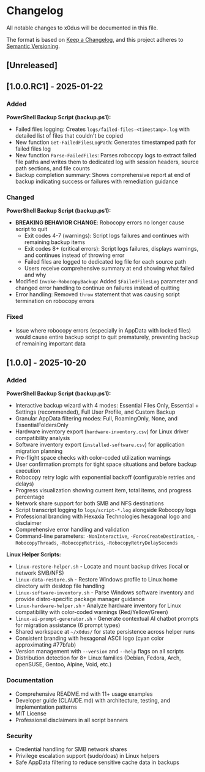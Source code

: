 # Changelog

All notable changes to x0dus will be documented in this file.

The format is based on [Keep a Changelog](https://keepachangelog.com/en/1.0.0/),
and this project adheres to [Semantic Versioning](https://semver.org/spec/v2.0.0.html).

## [Unreleased]

## [1.0.0.RC1] - 2025-01-22

### Added

**PowerShell Backup Script (backup.ps1):**
- Failed files logging: Creates `logs/failed-files-<timestamp>.log` with detailed list of files that couldn't be copied
- New function `Get-FailedFilesLogPath`: Generates timestamped path for failed files log
- New function `Parse-FailedFiles`: Parses robocopy logs to extract failed file paths and writes them to dedicated log with session headers, source path sections, and file counts
- Backup completion summary: Shows comprehensive report at end of backup indicating success or failures with remediation guidance

### Changed

**PowerShell Backup Script (backup.ps1):**
- **BREAKING BEHAVIOR CHANGE**: Robocopy errors no longer cause script to quit
  - Exit codes 4-7 (warnings): Script logs failures and continues with remaining backup items
  - Exit codes 8+ (critical errors): Script logs failures, displays warnings, and continues instead of throwing error
  - Failed files are logged to dedicated log file for each source path
  - Users receive comprehensive summary at end showing what failed and why
- Modified `Invoke-RobocopyBackup`: Added `$FailedFilesLog` parameter and changed error handling to continue on failures instead of quitting
- Error handling: Removed `throw` statement that was causing script termination on robocopy errors

### Fixed

- Issue where robocopy errors (especially in AppData with locked files) would cause entire backup script to quit prematurely, preventing backup of remaining important data

## [1.0.0] - 2025-10-20

### Added

**PowerShell Backup Script (backup.ps1):**
- Interactive backup wizard with 4 modes: Essential Files Only, Essential + Settings (recommended), Full User Profile, and Custom Backup
- Granular AppData filtering modes: Full, RoamingOnly, None, and EssentialFoldersOnly
- Hardware inventory export (`hardware-inventory.csv`) for Linux driver compatibility analysis
- Software inventory export (`installed-software.csv`) for application migration planning
- Pre-flight space checks with color-coded utilization warnings
- User confirmation prompts for tight space situations and before backup execution
- Robocopy retry logic with exponential backoff (configurable retries and delays)
- Progress visualization showing current item, total items, and progress percentage
- Network share support for both SMB and NFS destinations
- Script transcript logging to `logs/script-*.log` alongside Robocopy logs
- Professional branding with Hexaxia Technologies hexagonal logo and disclaimer
- Comprehensive error handling and validation
- Command-line parameters: `-NonInteractive`, `-ForceCreateDestination`, `-RobocopyThreads`, `-RobocopyRetries`, `-RobocopyRetryDelaySeconds`

**Linux Helper Scripts:**
- `linux-restore-helper.sh` - Locate and mount backup drives (local or network SMB/NFS)
- `linux-data-restore.sh` - Restore Windows profile to Linux home directory with desktop file handling
- `linux-software-inventory.sh` - Parse Windows software inventory and provide distro-specific package manager guidance
- `linux-hardware-helper.sh` - Analyze hardware inventory for Linux compatibility with color-coded warnings (Red/Yellow/Green)
- `linux-ai-prompt-generator.sh` - Generate contextual AI chatbot prompts for migration assistance (6 prompt types)
- Shared workspace at `~/x0dus/` for state persistence across helper runs
- Consistent branding with hexagonal ASCII logo (cyan color approximating #77bfab)
- Version management with `--version` and `--help` flags on all scripts
- Distribution detection for 8+ Linux families (Debian, Fedora, Arch, openSUSE, Gentoo, Alpine, Void, etc.)

### Documentation
- Comprehensive README.md with 11+ usage examples
- Developer guide (CLAUDE.md) with architecture, testing, and implementation patterns
- MIT License
- Professional disclaimers in all script banners

### Security
- Credential handling for SMB network shares
- Privilege escalation support (sudo/doas) in Linux helpers
- Safe AppData filtering to reduce sensitive cache data in backups
